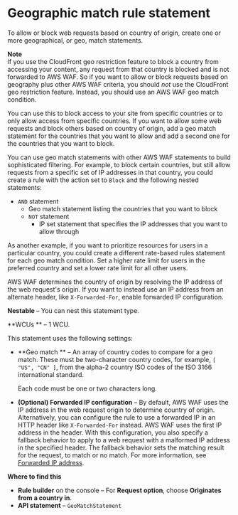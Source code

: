 # Geographic match rule statement<a name="waf-rule-statement-type-geo-match"></a>

To allow or block web requests based on country of origin, create one or more geographical, or geo, match statements\. 

**Note**  
If you use the CloudFront geo restriction feature to block a country from accessing your content, any request from that country is blocked and is not forwarded to AWS WAF\. So if you want to allow or block requests based on geography plus other AWS WAF criteria, you should *not* use the CloudFront geo restriction feature\. Instead, you should use an AWS WAF geo match condition\.

You can use this to block access to your site from specific countries or to only allow access from specific countries\. If you want to allow some web requests and block others based on country of origin, add a geo match statement for the countries that you want to allow and add a second one for the countries that you want to block\. 

You can use geo match statements with other AWS WAF statements to build sophisticated filtering\. For example, to block certain countries, but still allow requests from a specific set of IP addresses in that country, you could create a rule with the action set to `Block` and the following nested statements:
+ `AND` statement
  + Geo match statement listing the countries that you want to block
  + `NOT` statement 
    + IP set statement that specifies the IP addresses that you want to allow through

As another example, if you want to prioritize resources for users in a particular country, you could create a different rate\-based rules statement for each geo match condition\. Set a higher rate limit for users in the preferred country and set a lower rate limit for all other users\.

AWS WAF determines the country of origin by resolving the IP address of the web request's origin\. If you want to instead use an IP address from an alternate header, like `X-Forwarded-For`, enable forwarded IP configuration\.

**Nestable** – You can nest this statement type\. 

**WCUs ** – 1 WCU\.

This statement uses the following settings: 
+ **Geo match ** – An array of country codes to compare for a geo match\. These must be two\-character country codes, for example, `[ "US", "CN" ]`, from the alpha\-2 country ISO codes of the ISO 3166 international standard\. 

  Each code must be one or two characters long\. 
+ **\(Optional\) Forwarded IP configuration** – By default, AWS WAF uses the IP address in the web request origin to determine country of origin\. Alternatively, you can configure the rule to use a forwarded IP in an HTTP header like `X-Forwarded-For` instead\. AWS WAF uses the first IP address in the header\. With this configuration, you also specify a fallback behavior to apply to a web request with a malformed IP address in the specified header\. The fallback behavior sets the matching result for the request, to match or no match\. For more information, see [Forwarded IP address](waf-rule-statement-forwarded-ip-address.md)\. 

**Where to find this**
+ **Rule builder** on the console – For **Request option**, choose **Originates from a country in**\.
+ **API statement** – `GeoMatchStatement`